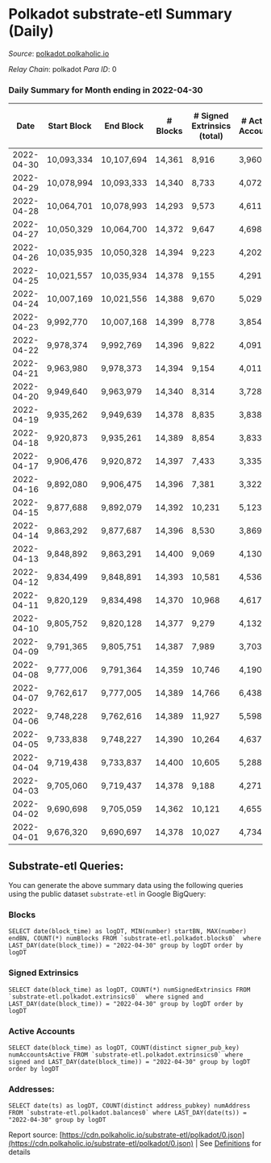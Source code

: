 # Polkadot substrate-etl Summary (Daily)

_Source_: [polkadot.polkaholic.io](https://polkadot.polkaholic.io)

*Relay Chain*: polkadot
*Para ID*: 0



### Daily Summary for Month ending in 2022-04-30


| Date | Start Block | End Block | # Blocks | # Signed Extrinsics (total) | # Active Accounts | # Passive | # New | # Addresses with Balances | # Events | # Transfers | # XCM Transfers In | # XCM Transfers Out |
| ---- | ----------- | --------- | -------- | --------------------------- | ----------------- | --------- | ----- | ------------------------- | -------- | ----------- | ------------------ | ------------------- |
| 2022-04-30 | 10,093,334 | 10,107,694 | 14,361  | 8,916 | 3,960 |  |  | 966,416 | 290,424 | 7,583 ($69,471,527.59) |   |   |
| 2022-04-29 | 10,078,994 | 10,093,333 | 14,340  | 8,733 | 4,072 |  |  |  | 289,097 | 7,504 ($183,060,170.26) |   |   |
| 2022-04-28 | 10,064,701 | 10,078,993 | 14,293  | 9,573 | 4,611 |  |  |  | 293,090 | 8,420 ($74,580,250.46) |   |   |
| 2022-04-27 | 10,050,329 | 10,064,700 | 14,372  | 9,647 | 4,698 |  |  |  | 297,606 | 8,570 ($128,410,297.71) |   |   |
| 2022-04-26 | 10,035,935 | 10,050,328 | 14,394  | 9,223 | 4,202 |  |  |  | 292,731 | 8,296 ($111,745,235.78) |   |   |
| 2022-04-25 | 10,021,557 | 10,035,934 | 14,378  | 9,155 | 4,291 |  |  |  | 296,528 | 8,186 ($94,285,536.47) |   |   |
| 2022-04-24 | 10,007,169 | 10,021,556 | 14,388  | 9,670 | 5,029 |  |  |  | 297,113 | 8,397 ($70,851,931.88) |   |   |
| 2022-04-23 | 9,992,770 | 10,007,168 | 14,399  | 8,778 | 3,854 |  |  |  | 294,431 | 7,768 ($76,892,479.21) |   |   |
| 2022-04-22 | 9,978,374 | 9,992,769 | 14,396  | 9,822 | 4,091 |  |  |  | 312,070 | 8,906 ($94,894,744.69) |   |   |
| 2022-04-21 | 9,963,980 | 9,978,373 | 14,394  | 9,154 | 4,011 |  |  |  | 297,681 | 8,900 ($80,295,770.07) |   |   |
| 2022-04-20 | 9,949,640 | 9,963,979 | 14,340  | 8,314 | 3,728 |  |  |  | 289,117 | 7,044 ($692,317,820.01) |   |   |
| 2022-04-19 | 9,935,262 | 9,949,639 | 14,378  | 8,835 | 3,838 |  |  |  | 291,067 | 7,687 ($423,452,471.40) |   |   |
| 2022-04-18 | 9,920,873 | 9,935,261 | 14,389  | 8,854 | 3,833 |  |  |  | 292,668 | 7,585 ($83,065,906.71) |   |   |
| 2022-04-17 | 9,906,476 | 9,920,872 | 14,397  | 7,433 | 3,335 |  |  |  | 283,516 | 6,707 ($45,739,242.34) |   |   |
| 2022-04-16 | 9,892,080 | 9,906,475 | 14,396  | 7,381 | 3,322 |  |  |  | 280,422 | 6,409 ($45,325,519.95) |   |   |
| 2022-04-15 | 9,877,688 | 9,892,079 | 14,392  | 10,231 | 5,123 |  |  |  | 306,577 | 9,032 ($254,619,796.87) |   |   |
| 2022-04-14 | 9,863,292 | 9,877,687 | 14,396  | 8,530 | 3,869 |  |  |  | 304,628 | 7,343 ($110,777,865.96) |   |   |
| 2022-04-13 | 9,848,892 | 9,863,291 | 14,400  | 9,069 | 4,130 |  |  |  | 300,864 | 7,880 ($443,723,344.04) |   |   |
| 2022-04-12 | 9,834,499 | 9,848,891 | 14,393  | 10,581 | 4,536 |  |  |  | 311,588 | 9,107 ($171,253,609.20) |   |   |
| 2022-04-11 | 9,820,129 | 9,834,498 | 14,370  | 10,968 | 4,617 |  |  |  | 306,157 | 9,843 ($172,123,298.90) |   |   |
| 2022-04-10 | 9,805,752 | 9,820,128 | 14,377  | 9,279 | 4,132 |  |  |  | 292,991 | 8,030 ($84,885,668.13) |   |   |
| 2022-04-09 | 9,791,365 | 9,805,751 | 14,387  | 7,989 | 3,703 |  |  |  | 283,030 | 6,793 ($111,552,513.36) |   |   |
| 2022-04-08 | 9,777,006 | 9,791,364 | 14,359  | 10,746 | 4,190 |  |  |  | 298,728 | 8,271 ($93,317,802.43) |   |   |
| 2022-04-07 | 9,762,617 | 9,777,005 | 14,389  | 14,766 | 6,438 |  |  |  | 327,429 | 12,410 ($97,354,764.81) |   |   |
| 2022-04-06 | 9,748,228 | 9,762,616 | 14,389  | 11,927 | 5,598 |  |  |  | 310,625 | 10,577 ($215,431,291.03) |   |   |
| 2022-04-05 | 9,733,838 | 9,748,227 | 14,390  | 10,264 | 4,637 |  |  |  | 297,957 | 8,898 ($148,338,991.35) |   |   |
| 2022-04-04 | 9,719,438 | 9,733,837 | 14,400  | 10,605 | 5,288 |  |  |  | 304,911 | 9,201 ($204,585,903.01) |   |   |
| 2022-04-03 | 9,705,060 | 9,719,437 | 14,378  | 9,188 | 4,271 |  |  |  | 289,974 | 7,723 ($100,615,642.30) |   |   |
| 2022-04-02 | 9,690,698 | 9,705,059 | 14,362  | 10,121 | 4,655 |  |  |  | 297,757 | 9,235 ($161,761,521.48) |   |   |
| 2022-04-01 | 9,676,320 | 9,690,697 | 14,378  | 10,027 | 4,734 |  |  |  | 286,617 | 9,244 ($124,538,962.86) |   |   |

## Substrate-etl Queries:
You can generate the above summary data using the following queries using the public dataset `substrate-etl` in Google BigQuery:


### Blocks
```
SELECT date(block_time) as logDT, MIN(number) startBN, MAX(number) endBN, COUNT(*) numBlocks FROM `substrate-etl.polkadot.blocks0`  where LAST_DAY(date(block_time)) = "2022-04-30" group by logDT order by logDT
```


### Signed Extrinsics
```
SELECT date(block_time) as logDT, COUNT(*) numSignedExtrinsics FROM `substrate-etl.polkadot.extrinsics0`  where signed and LAST_DAY(date(block_time)) = "2022-04-30" group by logDT order by logDT
```


### Active Accounts
```
SELECT date(block_time) as logDT, COUNT(distinct signer_pub_key) numAccountsActive FROM `substrate-etl.polkadot.extrinsics0` where signed and LAST_DAY(date(block_time)) = "2022-04-30" group by logDT order by logDT
```


### Addresses:
```
SELECT date(ts) as logDT, COUNT(distinct address_pubkey) numAddress FROM `substrate-etl.polkadot.balances0` where LAST_DAY(date(ts)) = "2022-04-30" group by logDT
```



Report source: [https://cdn.polkaholic.io/substrate-etl/polkadot/0.json](https://cdn.polkaholic.io/substrate-etl/polkadot/0.json) | See [Definitions](/DEFINITIONS.md) for details

